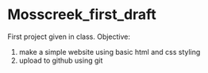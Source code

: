 # Mosscreek_first_draft

First project given in class. 
Objective: 
1) make a simple website using basic html and css styling
2) upload to github using git
